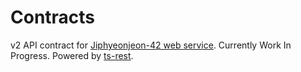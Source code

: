 # Contracts

v2 API contract for [Jiphyeonjeon-42 web service](https://github.com/jiphyeonjeon-42). Currently Work In Progress. Powered by [ts-rest](https://ts-rest.com).
